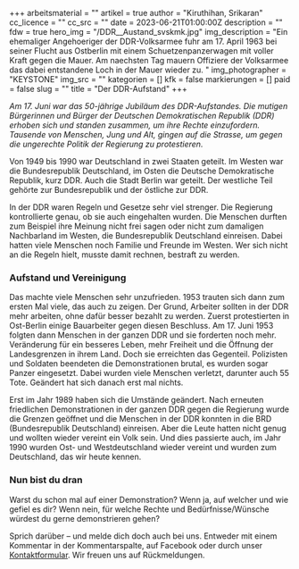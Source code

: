 +++
arbeitsmaterial = ""
artikel = true
author = "Kiruthihan, Srikaran"
cc_licence = ""
cc_src = ""
date = 2023-06-21T01:00:00Z
description = ""
fdw = true
hero_img = "/DDR__Austand_svskmk.jpg"
img_description = "Ein ehemaliger Angehoeriger der DDR-Volksarmee fuhr am 17. April 1963 bei seiner Flucht aus Ostberlin mit einem Schuetzenpanzerwagen mit voller Kraft gegen die Mauer. Am naechsten Tag mauern Offiziere der Volksarmee das dabei entstandene Loch in der Mauer wieder zu. "
img_photographer = "KEYSTONE"
img_src = ""
kategorien = []
kfk = false
markierungen = []
paid = false
slug = ""
title = "Der DDR-Aufstand"
+++

_Am 17. Juni war das 50-jährige Jubiläum des DDR-Aufstandes. Die mutigen Bürgerinnen und Bürger der Deutschen Demokratischen Republik (DDR) erhoben sich und standen zusammen, um ihre Rechte einzufordern. Tausende von Menschen, Jung und Alt, gingen auf die Strasse, um gegen die ungerechte Politik der Regierung zu protestieren._

Von 1949 bis 1990 war Deutschland in zwei Staaten geteilt. Im Westen war die Bundesrepublik Deutschland, im Osten die Deutsche Demokratische Republik, kurz DDR. Auch die Stadt Berlin war geteilt. Der westliche Teil gehörte zur Bundesrepublik und der östliche zur DDR.

In der DDR waren Regeln und Gesetze sehr viel strenger. Die Regierung kontrollierte genau, ob sie auch eingehalten wurden. Die Menschen durften zum Beispiel ihre Meinung nicht frei sagen oder nicht zum damaligen Nachbarland im Westen, die Bundesrepublik Deutschland einreisen. Dabei hatten viele Menschen noch Familie und Freunde im Westen. Wer sich nicht an die Regeln hielt, musste damit rechnen, bestraft zu werden.

### Aufstand und Vereinigung

Das machte viele Menschen sehr unzufrieden. 1953 trauten sich dann zum ersten Mal viele, das auch zu zeigen. Der Grund, Arbeiter sollten in der DDR mehr arbeiten, ohne dafür besser bezahlt zu werden. Zuerst protestierten in Ost-Berlin einige Bauarbeiter gegen diesen Beschluss. Am 17. Juni 1953 folgten dann Menschen in der ganzen DDR und sie forderten noch mehr. Veränderung für ein besseres Leben, mehr Freiheit und die Öffnung der Landesgrenzen in ihrem Land. Doch sie erreichten das Gegenteil. Polizisten und Soldaten beendeten die Demonstrationen brutal, es wurden sogar Panzer eingesetzt. Dabei wurden viele Menschen verletzt, darunter auch 55 Tote. Geändert hat sich danach erst mal nichts.

Erst im Jahr 1989 haben sich die Umstände geändert. Nach erneuten friedlichen Demonstrationen in der ganzen DDR gegen die Regierung wurde die Grenzen geöffnet und die Menschen in der DDR konnten in die BRD (Bundesrepublik Deutschland) einreisen. Aber die Leute hatten nicht genug und wollten wieder vereint ein Volk sein. Und dies passierte auch, im Jahr 1990 wurden Ost- und Westdeutschland wieder vereint und wurden zum Deutschland, das wir heute kennen.

### Nun bist du dran

Warst du schon mal auf einer Demonstration? Wenn ja, auf welcher und wie gefiel es dir? Wenn nein, für welche Rechte und Bedürfnisse/Wünsche würdest du gerne demonstrieren gehen?

Sprich darüber – und melde dich doch auch bei uns. Entweder mit einem Kommentar in der Kommentarspalte, auf Facebook oder durch unser [Kontaktformular](https://www.chinderzytig.ch/kontakt/). Wir freuen uns auf Rückmeldungen.
